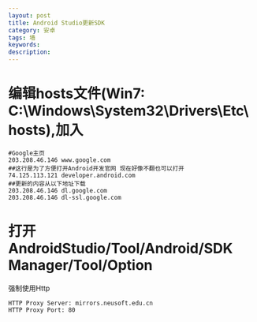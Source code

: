 ```yaml
---
layout: post
title: Android Studio更新SDK
category: 安卓
tags: 墙
keywords: 
description: 
---
```


# 编辑hosts文件(Win7: C:\Windows\System32\Drivers\Etc\hosts),加入

	#Google主页  
	203.208.46.146 www.google.com  
	##这行是为了方便打开Android开发官网 现在好像不翻也可以打开  
	74.125.113.121 developer.android.com  
	##更新的内容从以下地址下载  
	203.208.46.146 dl.google.com  
	203.208.46.146 dl-ssl.google.com

# 打开AndroidStudio/Tool/Android/SDK Manager/Tool/Option
强制使用Http

	HTTP Proxy Server: mirrors.neusoft.edu.cn
	HTTP Proxy Port: 80